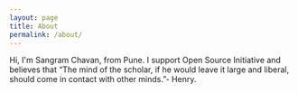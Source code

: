 ```yaml
---
layout: page
title: About
permalink: /about/
---
```


<amp-img width="300" height="300" layout="responsive" src="https://avatars1.githubusercontent.com/u/9999729?s=460&u=0937f0551b150fa993018df07182fefafcff6aa6&v=4"></amp-img>

Hi, I'm Sangram Chavan, from Pune. I support Open Source Initiative and believes that “The mind of the scholar, if he would leave it large and liberal, should come in contact with other minds.”- Henry.